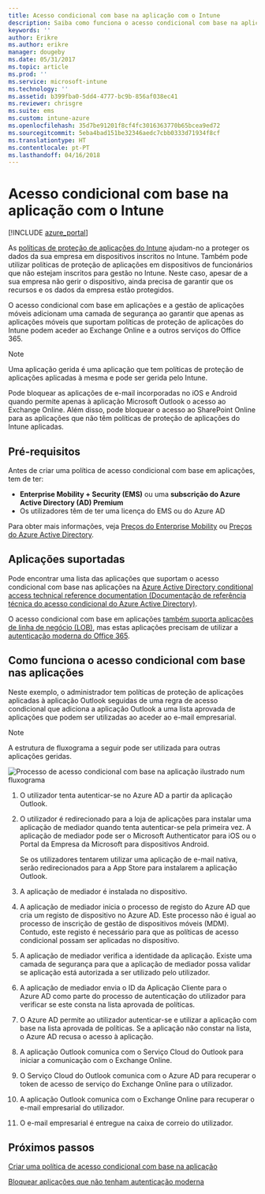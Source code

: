 ```yaml
---
title: Acesso condicional com base na aplicação com o Intune
description: Saiba como funciona o acesso condicional com base na aplicação com o Intune.
keywords: ''
author: Erikre
ms.author: erikre
manager: dougeby
ms.date: 05/31/2017
ms.topic: article
ms.prod: ''
ms.service: microsoft-intune
ms.technology: ''
ms.assetid: b399fba0-5dd4-4777-bc9b-856af038ec41
ms.reviewer: chrisgre
ms.suite: ems
ms.custom: intune-azure
ms.openlocfilehash: 35d7be91201f8cf4fc3016363770b65bcea9ed72
ms.sourcegitcommit: 5eba4bad151be32346aedc7cbb0333d71934f8cf
ms.translationtype: HT
ms.contentlocale: pt-PT
ms.lasthandoff: 04/16/2018
---
```

# <a name="app-based-conditional-access-with-intune"></a>Acesso condicional com base na aplicação com o Intune

[!INCLUDE [azure_portal](./includes/azure_portal.md)]

As [políticas de proteção de aplicações do Intune](app-protection-policy.md) ajudam-no a proteger os dados da sua empresa em dispositivos inscritos no Intune. Também pode utilizar políticas de proteção de aplicações em dispositivos de funcionários que não estejam inscritos para gestão no Intune. Neste caso, apesar de a sua empresa não gerir o dispositivo, ainda precisa de garantir que os recursos e os dados da empresa estão protegidos.

O acesso condicional com base em aplicações e a gestão de aplicações móveis adicionam uma camada de segurança ao garantir que apenas as aplicações móveis que suportam políticas de proteção de aplicações do Intune podem aceder ao Exchange Online e a outros serviços do Office 365.

> [!NOTE]
> Uma aplicação gerida é uma aplicação que tem políticas de proteção de aplicações aplicadas à mesma e pode ser gerida pelo Intune.

Pode bloquear as aplicações de e-mail incorporadas no iOS e Android quando permite apenas à aplicação Microsoft Outlook o acesso ao Exchange Online. Além disso, pode bloquear o acesso ao SharePoint Online para as aplicações que não têm políticas de proteção de aplicações do Intune aplicadas.

## <a name="prerequisites"></a>Pré-requisitos
Antes de criar uma política de acesso condicional com base em aplicações, tem de ter:

- **Enterprise Mobility + Security (EMS)** ou uma **subscrição do Azure Active Directory (AD) Premium**
- Os utilizadores têm de ter uma licença do EMS ou do Azure AD

Para obter mais informações, veja [Preços do Enterprise Mobility](https://www.microsoft.com/cloud-platform/enterprise-mobility-pricing) ou [Preços do Azure Active Directory](https://azure.microsoft.com/pricing/details/active-directory/).

## <a name="supported-apps"></a>Aplicações suportadas

Pode encontrar uma lista das aplicações que suportam o acesso condicional com base nas aplicações na [Azure Active Directory conditional access technical reference documentation (Documentação de referência técnica do acesso condicional do Azure Active Directory)](https://docs.microsoft.com/azure/active-directory/active-directory-conditional-access-technical-reference).

O acesso condicional com base em aplicações [também suporta aplicações de linha de negócio (LOB)](https://docs.microsoft.com/intune-classic/deploy-use/block-apps-with-no-modern-authentication), mas estas aplicações precisam de utilizar a [autenticação moderna do Office 365](https://support.office.com/article/Using-Office-365-modern-authentication-with-Office-clients-776c0036-66fd-41cb-8928-5495c0f9168a).

## <a name="how-app-based-conditional-access-works"></a>Como funciona o acesso condicional com base nas aplicações

Neste exemplo, o administrador tem políticas de proteção de aplicações aplicadas à aplicação Outlook seguidas de uma regra de acesso condicional que adiciona a aplicação Outlook a uma lista aprovada de aplicações que podem ser utilizadas ao aceder ao e-mail empresarial.

> [!NOTE]
> A estrutura de fluxograma a seguir pode ser utilizada para outras aplicações geridas.

![Processo de acesso condicional com base na aplicação ilustrado num fluxograma](./media/ca-intune-common-ways-3.png)

1. O utilizador tenta autenticar-se no Azure AD a partir da aplicação Outlook.

2. O utilizador é redirecionado para a loja de aplicações para instalar uma aplicação de mediador quando tenta autenticar-se pela primeira vez. A aplicação de mediador pode ser o Microsoft Authenticator para iOS ou o Portal da Empresa da Microsoft para dispositivos Android.

   Se os utilizadores tentarem utilizar uma aplicação de e-mail nativa, serão redirecionados para a App Store para instalarem a aplicação Outlook.

3. A aplicação de mediador é instalada no dispositivo.

4. A aplicação de mediador inicia o processo de registo do Azure AD que cria um registo de dispositivo no Azure AD. Este processo não é igual ao processo de inscrição de gestão de dispositivos móveis (MDM). Contudo, este registo é necessário para que as políticas de acesso condicional possam ser aplicadas no dispositivo.

5. A aplicação de mediador verifica a identidade da aplicação. Existe uma camada de segurança para que a aplicação de mediador possa validar se aplicação está autorizada a ser utilizado pelo utilizador.

6. A aplicação de mediador envia o ID da Aplicação Cliente para o Azure AD como parte do processo de autenticação do utilizador para verificar se este consta na lista aprovada de políticas.

7. O Azure AD permite ao utilizador autenticar-se e utilizar a aplicação com base na lista aprovada de políticas. Se a aplicação não constar na lista, o Azure AD recusa o acesso à aplicação.

8. A aplicação Outlook comunica com o Serviço Cloud do Outlook para iniciar a comunicação com o Exchange Online.

9. O Serviço Cloud do Outlook comunica com o Azure AD para recuperar o token de acesso de serviço do Exchange Online para o utilizador.

10. A aplicação Outlook comunica com o Exchange Online para recuperar o e-mail empresarial do utilizador.

11. O e-mail empresarial é entregue na caixa de correio do utilizador.

## <a name="next-steps"></a>Próximos passos
[Criar uma política de acesso condicional com base na aplicação](app-based-conditional-access-intune-create.md)

[Bloquear aplicações que não tenham autenticação moderna](app-modern-authentication-block.md)
